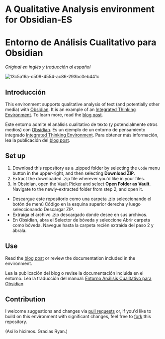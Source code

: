 # A Qualitative Analysis environment for Obsidian-ES
# Entorno de Análisis Cualitativo para Obsidian

_Original en inglés y traducción al español_

![13c5a16a-c509-4554-ac86-293bc0eb441c](https://user-images.githubusercontent.com/3618647/129074558-65de7de2-a0df-4a7f-bc00-97b806409f70.png)

## Introducción
This environment supports qualitative analysis of text (and potentially other media) with [Obsidian](https://obsidian.md). It is an example of an [Integrated Thinking Environment](https://axle.design/obsidian-roam-and-the-rise-of-integrated-thinking-environments—what-they-are-what-they-do-and-what-s).
To learn more, read the [blog post](https://axle.design/an-integrated-qualitative-analysis-environment-with-obsidian).

Este entorno admite el análisis cualitativo de texto (y potencialmente otros medios) con [Obsidian](https://obsidian.md). Es un ejemplo de un entorno de pensamiento integrado [Integrated Thinking Environment](https://axle.design/obsidian-roam-and-the-rise-of-integrated-thinking-environments—what-they-are-what-they-do-and-what-s).
Para obtener más información, lea la publicación del [blog post](https://axle.design/an-integrated-qualitative-analysis-environment-with-obsidian).

## Set up
1. Download this repository as a .zipped folder by selecting the `Code` menu button in the upper-right, and then selecting **Download ZIP**.
2. Extract the downloaded .zip file wherever you'd like in your files.
3. In Obsidian, open the [Vault Picker](https://help.obsidian.md/How+to/Working+with+multiple+vaults) and select **Open Folder as Vault**. Navigate to the newly-extracted folder from step 2, and open it.

- Descargue este repositorio como una carpeta .zip seleccionando el botón de menú Código en la esquina superior derecha y luego seleccionando Descargar ZIP.
- Extraiga el archivo .zip descargado donde desee en sus archivos.
- En Obsidian, abra el Selector de bóveda y seleccione Abrir carpeta como bóveda. Navegue hasta la carpeta recién extraída del paso 2 y ábrala.

## Use 
Read the [blog post](https://axle.design/an-integrated-qualitative-analysis-environment-with-obsidian) or review the documentation included in the environment.

Lea la publicación del blog o revise la documentación incluida en el entorno.
Lea la traducción del manual: [Entorno Análisis Cualitativo para Obsidian](Entorno%20de%20Análisis%20Cualitativo%20para%20Obsidian.md)

## Contribution
I welcome suggestions and changes via [pull requests](https://docs.github.com/en/github/collaborating-with-pull-requests/proposing-changes-to-your-work-with-pull-requests/about-pull-requests) or, if you'd like to build on this environment with significant changes, feel free to [fork](https://docs.github.com/en/get-started/quickstart/fork-a-repo) this repository.

(Así lo hicimos. Gracias Ryan.)
